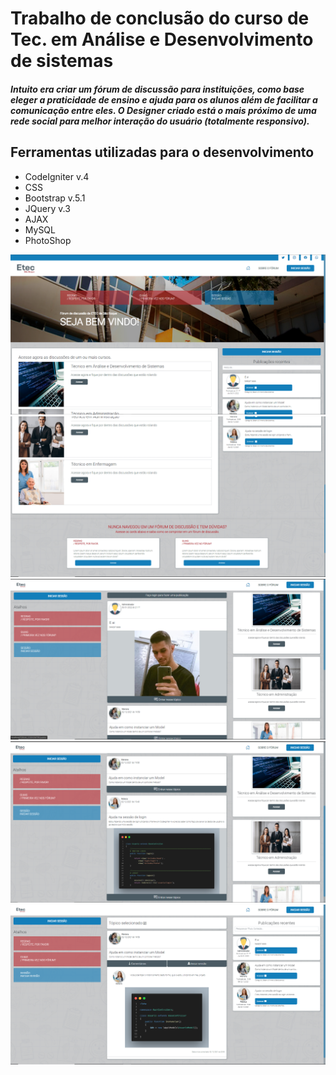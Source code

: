 # Trabalho de conclusão do curso de Tec. em Análise e Desenvolvimento de sistemas
##### Intuito era criar um fórum de discussão para instituições, como base eleger a praticidade de ensino e ajuda para os alunos além de facilitar a comunicação entre eles. O Designer criado está o mais próximo de uma rede social para melhor interação do usuário (totalmente responsivo).

## Ferramentas utilizadas para o desenvolvimento
* CodeIgniter v.4
* CSS
* Bootstrap v.5.1
* JQuery v.3
* AJAX
* MySQL
* PhotoShop

<img src="1.png">
<img src="2.png">
<img src="3.png">
<img src="4.png">
<img src="5.png">
